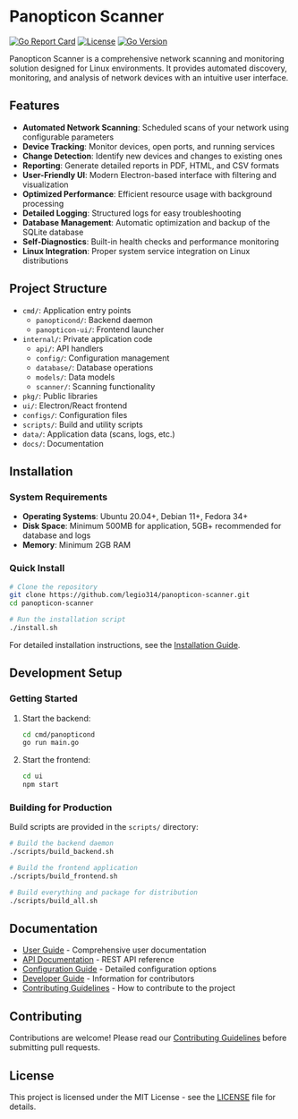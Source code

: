 # Panopticon Scanner

[![Go Report Card](https://goreportcard.com/badge/github.com/legio314/panopticon-scanner)](https://goreportcard.com/report/github.com/legio314/panopticon-scanner)
[![License](https://img.shields.io/github/license/legio314/panopticon-scanner)](https://github.com/legio314/panopticon-scanner/blob/master/LICENSE)
[![Go Version](https://img.shields.io/github/go-mod/go-version/legio314/panopticon-scanner)](https://golang.org/)

Panopticon Scanner is a comprehensive network scanning and monitoring solution designed for Linux environments. It provides automated discovery, monitoring, and analysis of network devices with an intuitive user interface.

## Features

- **Automated Network Scanning**: Scheduled scans of your network using configurable parameters
- **Device Tracking**: Monitor devices, open ports, and running services
- **Change Detection**: Identify new devices and changes to existing ones
- **Reporting**: Generate detailed reports in PDF, HTML, and CSV formats
- **User-Friendly UI**: Modern Electron-based interface with filtering and visualization
- **Optimized Performance**: Efficient resource usage with background processing
- **Detailed Logging**: Structured logs for easy troubleshooting
- **Database Management**: Automatic optimization and backup of the SQLite database
- **Self-Diagnostics**: Built-in health checks and performance monitoring
- **Linux Integration**: Proper system service integration on Linux distributions

## Project Structure

- `cmd/`: Application entry points
  - `panopticond/`: Backend daemon
  - `panopticon-ui/`: Frontend launcher
- `internal/`: Private application code
  - `api/`: API handlers
  - `config/`: Configuration management
  - `database/`: Database operations
  - `models/`: Data models
  - `scanner/`: Scanning functionality
- `pkg/`: Public libraries
- `ui/`: Electron/React frontend
- `configs/`: Configuration files
- `scripts/`: Build and utility scripts
- `data/`: Application data (scans, logs, etc.)
- `docs/`: Documentation

## Installation

### System Requirements

- **Operating Systems**: Ubuntu 20.04+, Debian 11+, Fedora 34+
- **Disk Space**: Minimum 500MB for application, 5GB+ recommended for database and logs
- **Memory**: Minimum 2GB RAM

### Quick Install

```bash
# Clone the repository
git clone https://github.com/legio314/panopticon-scanner.git
cd panopticon-scanner

# Run the installation script
./install.sh
```

For detailed installation instructions, see the [Installation Guide](docs/USER_GUIDE.md#installation).

## Development Setup

### Getting Started

1. Start the backend:
   ```bash
   cd cmd/panopticond
   go run main.go
   ```

2. Start the frontend:
   ```bash
   cd ui
   npm start
   ```

### Building for Production

Build scripts are provided in the `scripts/` directory:

```bash
# Build the backend daemon
./scripts/build_backend.sh

# Build the frontend application
./scripts/build_frontend.sh

# Build everything and package for distribution
./scripts/build_all.sh
```

## Documentation

- [User Guide](docs/USER_GUIDE.md) - Comprehensive user documentation
- [API Documentation](docs/API.md) - REST API reference
- [Configuration Guide](docs/CONFIGURATION.md) - Detailed configuration options
- [Developer Guide](docs/DEVELOPER.md) - Information for contributors
- [Contributing Guidelines](docs/CONTRIBUTING.md) - How to contribute to the project

## Contributing

Contributions are welcome! Please read our [Contributing Guidelines](docs/CONTRIBUTING.md) before submitting pull requests.

## License

This project is licensed under the MIT License - see the [LICENSE](LICENSE) file for details.
